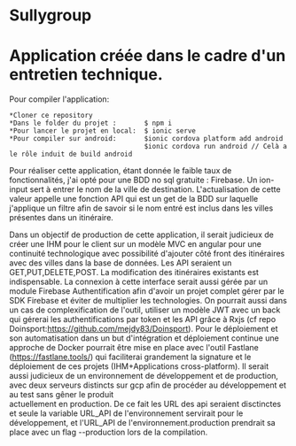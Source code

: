 # Sullygroup







# Application créée dans le cadre d'un entretien technique. 


Pour compiler l'application:

    *Cloner ce repository
    *Dans le folder du projet :       $ npm i 
    *Pour lancer le projet en local:  $ ionic serve 
    *Pour compiler sur android:       $ionic cordova platform add android 
                                      $ionic cordova run android // Celà a le rôle induit de build android
   
   
   Pour réaliser cette application, étant donnée le faible taux de fonctionnalités, j'ai opté pour une BDD no sql gratuite : Firebase. Un ion-input sert à entrer le 
    nom de la ville de destination. L'actualisation de cette valeur appelle une fonction API qui est un get de la BDD sur laquelle j'applique un filtre afin de savoir 
    si le nom entré est inclus dans les villes présentes dans un itinéraire.
    
   Dans un objectif de production de cette application, il serait judicieux de créer une IHM pour le client sur un modèle MVC en angular pour une continuité 
   technologique avec possibilité d'ajouter côté front des itinéraires avec des villes dans la base de données. Les API seraient un GET,PUT,DELETE,POST. La 
   modification des 
   itinéraires existants est indispensable. La connexion à cette interface serait aussi gérée par un module Firebase Authentification afin d'avoir un projet complet 
   gérer par le SDK Firebase et éviter de multiplier les technologies. On pourrait aussi dans un cas de complexification de l'outil, utiliser un modèle JWT avec un 
   back qui gérerai les authentifications par token et les API grâce à Rxjs (cf repo Doinsport:https://github.com/mejdy83/Doinsport).
   Pour le déploiement et son automatisation dans un but d'intégration et déploiement continue une approche de Docker pourrait être mise en place avec l'outil Fastlane
 (https://fastlane.tools/) qui faciliterai grandement la signature et le déploiement de ces projets (IHM+Applications cross-platform). Il serait aussi judicieux de 
   un environnement de développement et de production, avec deux serveurs distincts sur gcp afin de procéder au développement et au test sans gêner le produit    
   actuellement en production. De ce fait les URL des api seraient disctinctes et seule la variable URL_API de l'environnement servirait pour le développement, et 
   l'URL_API de l'environnement.production prendrait sa place avec un flag --production lors de la compilation.
